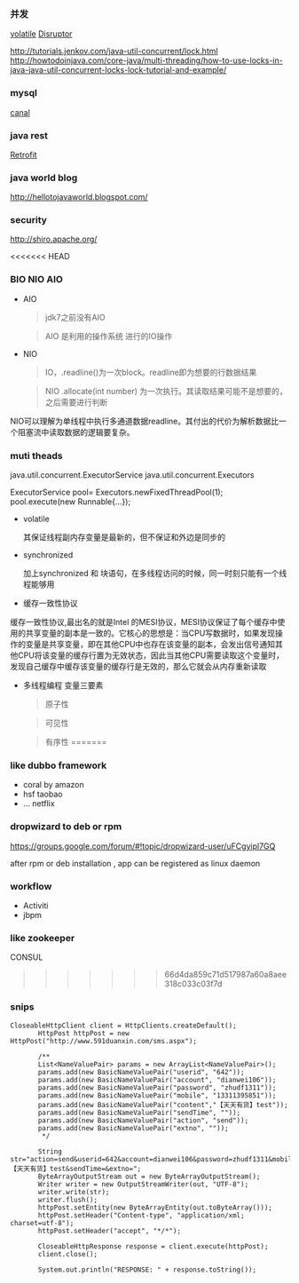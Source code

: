 ### 并发

  [volatile](http://www.infoq.com/cn/articles/ftf-java-volatile)
  [Disruptor](http://ifeve.com/disruptor/)

  http://tutorials.jenkov.com/java-util-concurrent/lock.html
  http://howtodoinjava.com/core-java/multi-threading/how-to-use-locks-in-java-java-util-concurrent-locks-lock-tutorial-and-example/

### mysql

  [canal](http://agapple.iteye.com/blog/1796633)

### java rest

  [Retrofit](http://blog.chengyunfeng.com/?p=491)

### java world blog

  http://hellotojavaworld.blogspot.com/

### security

  http://shiro.apache.org/

<<<<<<< HEAD
### BIO NIO AIO

- AIO

  > jdk7之前没有AIO

  > AIO 是利用的操作系统 进行的IO操作

- NIO

  > IO，.readline()为一次block。readline即为想要的行数据结果

  > NIO .allocate(int number) 为一次执行。其读取结果可能不是想要的，之后需要进行判断

NIO可以理解为单线程中执行多通道数据readline。其付出的代价为解析数据比一个阻塞流中读取数据的逻辑要复杂。


### muti theads

  java.util.concurrent.ExecutorService
  java.util.concurrent.Executors


  ExecutorService pool= Executors.newFixedThreadPool(1);
  pool.execute(new Runnable{...});

- volatile

  其保证线程副内存变量是最新的，但不保证和外边是同步的

- synchronized

  加上synchronized 和 块语句，在多线程访问的时候，同一时刻只能有一个线程能够用

- 缓存一致性协议

缓存一致性协议,最出名的就是Intel 的MESI协议，MESI协议保证了每个缓存中使用的共享变量的副本是一致的。它核心的思想是：当CPU写数据时，如果发现操作的变量是共享变量，即在其他CPU中也存在该变量的副本，会发出信号通知其他CPU将该变量的缓存行置为无效状态，因此当其他CPU需要读取这个变量时，发现自己缓存中缓存该变量的缓存行是无效的，那么它就会从内存重新读取

- 多线程编程 变量三要素

  > 原子性

  > 可见性

  > 有序性
=======
### like dubbo framework

- coral  by amazon
- hsf taobao
- ... netflix

### dropwizard to deb or rpm

https://groups.google.com/forum/#!topic/dropwizard-user/uFCgyipl7GQ

after rpm or deb installation , app can be registered as linux daemon

### workflow

- Activiti
- jbpm

### like zookeeper

  CONSUL
>>>>>>> 66d4da859c71d517987a60a8aee318c033c03f7d


### snips

```
CloseableHttpClient client = HttpClients.createDefault();
       HttpPost httpPost = new HttpPost("http://www.591duanxin.com/sms.aspx");

       /**
       List<NameValuePair> params = new ArrayList<NameValuePair>();
       params.add(new BasicNameValuePair("userid", "642"));
       params.add(new BasicNameValuePair("account", "dianwei106"));
       params.add(new BasicNameValuePair("password", "zhudf1311"));
       params.add(new BasicNameValuePair("mobile", "13311395851"));
       params.add(new BasicNameValuePair("content","【天天有货】test"));
       params.add(new BasicNameValuePair("sendTime", ""));
       params.add(new BasicNameValuePair("action", "send"));
       params.add(new BasicNameValuePair("extno", ""));
        */

       String str="action=send&userid=642&account=dianwei106&password=zhudf1311&mobile=13311395851&content=【天天有货】test&sendTime=&extno=";
       ByteArrayOutputStream out = new ByteArrayOutputStream();
       Writer writer = new OutputStreamWriter(out, "UTF-8");
       writer.write(str);
       writer.flush();
       httpPost.setEntity(new ByteArrayEntity(out.toByteArray()));
       httpPost.setHeader("Content-type", "application/xml; charset=utf-8");
       httpPost.setHeader("accept", "*/*");

       CloseableHttpResponse response = client.execute(httpPost);
       client.close();

       System.out.println("RESPONSE: " + response.toString());
```
